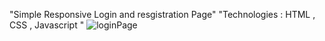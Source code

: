 "Simple Responsive Login and resgistration Page"
"Technologies : HTML , CSS , Javascript "
![loginPage](https://github.com/KeshavJha1310/login-Reg-page/assets/124581153/7fe28d15-d346-454f-99d3-a663771e85e8)

